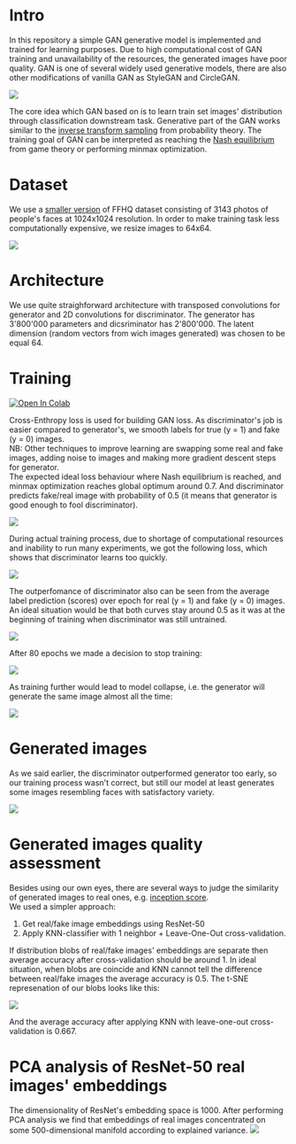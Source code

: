 # Intro
In this repository a simple GAN generative model is implemented and trained for learning purposes. Due to high computational cost of GAN training and unavailability of the resources, the generated images have poor quality. GAN is one of several widely used generative models, there are also other modifications of vanilla GAN as StyleGAN and CircleGAN.

![](assets/gen_models.jpg)

The core idea which GAN based on is to learn train set images' distribution through classification downstream task. Generative part of the GAN works similar to the [inverse transform sampling](https://en.wikipedia.org/wiki/Inverse_transform_sampling) from probability theory. The training goal of GAN can be interpreted as reaching the [Nash equilibrium](https://en.wikipedia.org/wiki/Nash_equilibrium#:~:text=A%20Nash%20equilibrium%20is%20a,Nash%20equilibrium) from game theory or performing minmax optimization.

# Dataset
We use a [smaller version](https://www.kaggle.com/datasets/tommykamaz/faces-dataset-small?resource=download-directory) of FFHQ dataset consisting of 3143 photos of people's faces at 1024x1024 resolution. In order to make training task less computationally expensive, we resize images to 64x64.

![](assets/dataset.jpg)

# Architecture
We use quite straighforward architecture with transposed convolutions for generator and 2D convolutions for discriminator. The generator has 3'800'000 parameters and dicsriminator has 2'800'000.
The latent dimension (random vectors from wich images generated) was chosen to be equal 64.
# Training
[![Open In Colab](https://colab.research.google.com/assets/colab-badge.svg)](http://colab.research.google.com/github/Viktor-Sok/DLS_Computer_Vision/blob/main/GAN/notebooks/simple_GAN.ipynb)

Cross-Enthropy loss is used for building GAN loss. As discriminator's job is easier compared to  generator's, we smooth labels for true (y = 1) and fake (y = 0) images.<br>
NB: Other techniques to improve learning are swapping some real and fake images, adding noise to images and making more gradient descent steps for generator.<br>
The expected ideal loss behaviour where Nash equilibrium is reached, and minmax optimization reaches global optimum around 0.7. And discriminator predicts fake/real image with probability of 0.5 (it means that generator is good enough to fool discriminator). 

![](assets/corr_loss.jpg)

During actual training process, due to shortage of computational resources and inability to run many experiments, we got the following loss, which shows that discriminator learns too quickly.

![](assets/loss.jpg)

The outperfomance of discriminator also can be seen from the average label prediction (scores) over epoch for real (y = 1) and fake (y = 0) images. An ideal situation would be that both curves stay around 0.5 as it was at the beginning of training when discriminator was still untrained.

![](assets/score.jpg)

After 80 epochs we made a decision to stop training:

![](assets/80_epochs.jpg)

As training further would lead to model collapse, i.e. the generator will generate the same image almost all the time:

![](assets/120_epochs.jpg)

# Generated images
As we said earlier, the discriminator outperformed generator too early, so our training process wasn't correct, but still our model at least generates some images resembling  faces with satisfactory variety.

![](assets/gen_res.jpg)

# Generated images quality assessment
Besides using our own eyes, there are several ways to judge the similarity of generated images to real ones, e.g. [inception score](https://en.wikipedia.org/wiki/Inception_score). <br> 
We used a simpler approach:
1. Get real/fake image embeddings using ResNet-50
2. Apply KNN-classifier with 1 neighbor + Leave-One-Out cross-validation.

If distribution blobs of real/fake images' embeddings are separate then average accuracy after cross-validation should be around 1. In ideal situation, when blobs are coincide and KNN cannot tell the difference between real/fake images the average accuracy is 0.5. The t-SNE represenation of our blobs looks like this:

![](assets/t-sne.jpg)

And the average accuracy after applying KNN with leave-one-out cross-validation is 0.667.

# PCA analysis of ResNet-50 real images' embeddings 
The dimensionality of ResNet's embedding space is 1000.
After performing PCA analysis we find that embeddings of real images concentrated on some 500-dimensional manifold according to explained variance. 
![](assets/pca_comps.jpg)
